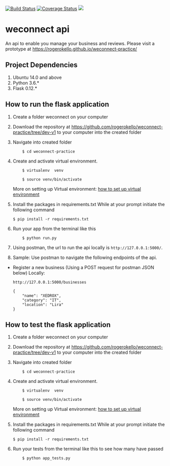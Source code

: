 [![Build Status](https://travis-ci.org/rogerokello/weconnect-practice.svg?branch=dev-v1)](https://travis-ci.org/rogerokello/weconnect-practice) [![Coverage Status](https://coveralls.io/repos/github/rogerokello/weconnect-practice/badge.svg?branch=dev-v1)](https://coveralls.io/github/rogerokello/weconnect-practice?branch=dev-v1) <a href="https://codeclimate.com/github/rogerokello/weconnect-practice/maintainability"><img src="https://api.codeclimate.com/v1/badges/203bec3842f23583461b/maintainability" /></a>
</br>
# weconnect api
An api to enable you manage your business and reviews. Please visit a prototype at https://rogerokello.github.io/weconnect-practice/

## Project Dependencies
1. Ubuntu 14.0 and above
2. Python 3.6.*
3. Flask 0.12.*

## How to run the flask application
1. Create a folder weconnect on your computer
   
2. Download the repository at https://github.com/rogerokello/weconnect-practice/tree/dev-v1 to your computer into the created folder

3. Navigate into created folder

    ```
        $ cd weconnect-practice
    ```
4. Create and activate  virtual environment.

    ```
        $ virtualenv  venv

        $ source venv/bin/activate
    ```

    More on setting up Virtual environment: [how to set up virtual environment](http://docs.python-guide.org/en/latest/dev/virtualenvs/)

5. Install the packages in requirements.txt
   While at your prompt initiate the following command

    ``` $ pip install -r requirements.txt ```

6. Run your app from the terminal like this

    ```
        $ python run.py
    ```

7. Using postman, the url to run the api locally is ```http://127.0.0.1:5000/```.

8. Sample: Use postman to navigate the following endpoints of the api.
-  Register a new business (Using a POST request for postman JSON below)
    Locally:
    ```
    http://127.0.0.1:5000/businesses
    ```

    ```
    {
        "name": "XEDROX",
        "category": "IT",
        "location": "Lira"
    }
    ```
## How to test the flask application
1. Create a folder weconnect on your computer
   
2. Download the repository at https://github.com/rogerokello/weconnect-practice/tree/dev-v1 to your computer into the created folder

3. Navigate into created folder

    ```
        $ cd weconnect-practice
    ```
4. Create and activate  virtual environment.

    ```
        $ virtualenv  venv

        $ source venv/bin/activate
    ```

    More on setting up Virtual environment: [how to set up virtual environment](http://docs.python-guide.org/en/latest/dev/virtualenvs/)

5. Install the packages in requirements.txt
   While at your prompt initiate the following command

    ``` $ pip install -r requirements.txt ```

6. Run your tests from the terminal like this to see how many have passed

    ```
        $ python app_tests.py
    ```
